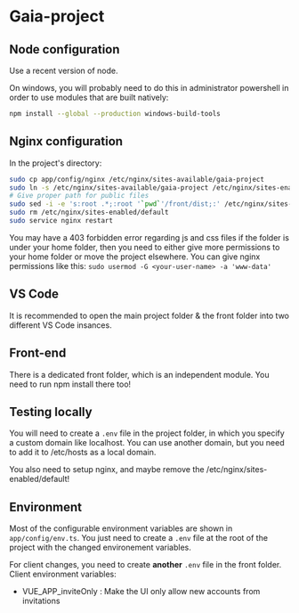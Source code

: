 # Gaia-project

## Node configuration

Use a recent version of node.

On windows, you will probably need to do this in administrator powershell in order to use modules
that are built natively:

```bash
npm install --global --production windows-build-tools
```

## Nginx configuration

In the project's directory:

```bash
sudo cp app/config/nginx /etc/nginx/sites-available/gaia-project
sudo ln -s /etc/nginx/sites-available/gaia-project /etc/nginx/sites-enabled/gaia-project
# Give proper path for public files
sudo sed -i -e 's:root .*;:root '`pwd`'/front/dist;:' /etc/nginx/sites-available/gaia-project
sudo rm /etc/nginx/sites-enabled/default 
sudo service nginx restart
```

You may have a 403 forbidden error regarding js and css files if the folder is under your home folder, then you need to either give more permissions to your home folder or move the project elsewhere. You can give nginx permissions like this: `sudo usermod -G <your-user-name> -a 'www-data'`

## VS Code

It is recommended to open the main project folder & the front folder into two different VS Code insances.

## Front-end

There is a dedicated front folder, which is an independent module. You need to run npm install there too!

## Testing locally

You will need to create a `.env` file in the project folder, in which you specify a custom domain like localhost. You can use
another domain, but you need to add it to /etc/hosts as a local domain.

You also need to setup nginx, and maybe remove the /etc/nginx/sites-enabled/default!

## Environment

Most of the configurable environment variables are shown in `app/config/env.ts`. You just need to create a `.env` file at the root of the project
with the changed environement variables.

For client changes, you need to create **another** `.env` file in the front folder. Client environment variables:

- VUE_APP_inviteOnly : Make the UI only allow new accounts from invitations